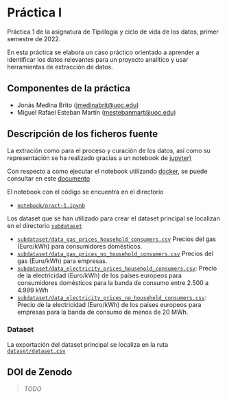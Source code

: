 
# Práctica I

Práctica 1 de la asignatura de Tipólogía y ciclo de vida de los datos, primer semestre de 2022. 

En esta práctica se elabora un caso práctico orientado a aprender a identificar los datos relevantes para un proyecto analítico y usar herramientas de extracción de datos.



## Componentes de la práctica

 - Jonás Medina Brito (jmedinabrit@uoc.edu)
 - Miguel Rafael Esteban Martín (mestebanmart@uoc.edu)
 
 
## Descripción de los ficheros fuente

La extración como para el proceso y curación de los datos, así como su representación se ha realizado gracias a un notebook de [jupyter)](https://jupyter.org/)

Con respecto a como ejecutar el notebook utilizando [docker](https://www.docker.com/), se puede consultar en este [documento](doc/install/docker.md)

El notebook con el código se encuentra en el directorio

 - [`notebook/pract-1.ipynb`](notebook/pract-1.ipynb)
 
 Los dataset que se han utilizado para crear el dataset principal se localizan en el directorio [`subdataset`](./subdataset)
 
 - [`subdataset/data_gas_prices_household_consumers.csv`](subdataset/data_gas_prices_household_consumers.csv) Precios del gas (Euro/kWh) para consumidores domésticos.
 - [`subdataset/data_gas_prices_no_household_consumers.csv`](subdataset/data_gas_prices_no_household_consumers.csv) Precios del gas (Euro/kWh) para empresas. 
 - [`subdataset/data_electricity_prices_household_consumers.csv`](subdataset/data_electricity_prices_household_consumers.csv): Precio de la electricidad (Euro/kWh) de los países europeos para consumidores domésticos para la banda de consumo entre  2.500 a 4.999 kWh 
 - [`subdataset/data_electricity_prices_no_household_consumers.csv`](subdataset/data_electricity_prices_no_household_consumers.csv): Precio de la electricidad  (Euro/kWh) de los países europeos para empresas para la banda de consumo de menos de 20 MWh. 
 
 ### Dataset 
 
 La exportación del dataset principal se localiza en la ruta  [`dataset/dataset.csv`](./dataset/dataset.csv)

 
## DOI de Zenodo

> _TODO_







